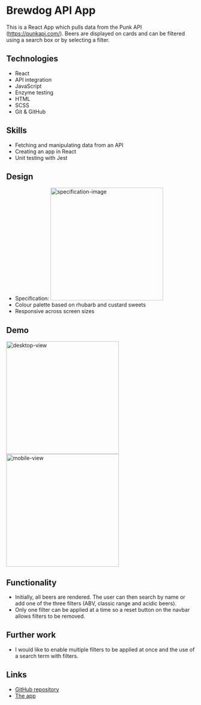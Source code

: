 # Brewdog API App

This is a React App which pulls data from the Punk API (https://punkapi.com/). Beers are displayed on cards and can be filtered using a search box or by selecting a filter.

## Technologies

- React
- API integration
- JavaScript
- Enzyme testing
- HTML
- SCSS
- Git & GitHub

## Skills

- Fetching and manipulating data from an API
- Creating an app in React
- Unit testing with Jest

## Design

- Specification: <img src="https://github.com/blaisebuckland/brewdog/tree/main/src/assets/specification-image.png" alt="specification-image" width=300>
- Colour palette based on rhubarb and custard sweets
- Responsive across screen sizes

## Demo

<img src="https://github.com/blaisebuckland/brewdog/tree/main/src/assets/desktop-view.gif" alt="desktop-view" width=300>

<img src="https://github.com/blaisebuckland/brewdog/tree/main/src/assets/mobile-view.gif" alt="mobile-view" width=300>

## Functionality

- Initially, all beers are rendered. The user can then search by name or add one of the three filters (ABV, classic range and acidic beers).
- Only one filter can be applied at a time so a reset button on the navbar allows filters to be removed.

## Further work

- I would like to enable multiple filters to be applied at once and the use of a search term with filters.

## Links

- [GitHub repository](https://github.com/blaisebuckland/brewdog)
- [The app](https://blaisebuckland.github.io/brewdog/)
